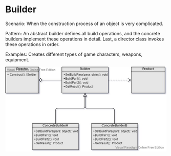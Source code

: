 Builder
===
Scenario: When the construction process of an object is very complicated.

Pattern: An abstract builder defines all build operations, and the concrete builders implement these operations in detail. Last, a director class invokes these operations in order.

Examples: Creates different types of game characters, weapons, equipment.

![UML](UML.jpg)
